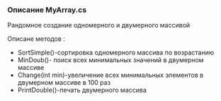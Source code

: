 ### Описание MyArray.cs
Рандомное создание одномерного и двумерного массивой  
  
Описане методов :  
* SortSimple()-сортировка одномерного массива по возрастанию  
* MinDoub()- поиск всех минимальных значений в двумерном массиве  
* Change(int min)-увеличение всех минимальных элементов в двумерном массиве в 100 раз  
* PrintDouble()-печать двумерного массива
